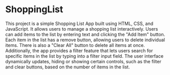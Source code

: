 # ShoppingList
This project is a simple Shopping List App built using HTML, CSS, and JavaScript. It allows users to manage a shopping list interactively. Users can add items to the list by entering text and clicking the "Add Item" button. Each item in the list has a remove button, allowing users to delete individual items. There is also a "Clear All" button to delete all items at once. Additionally, the app provides a filter feature that lets users search for specific items in the list by typing into a filter input field. The user interface dynamically updates, hiding or showing certain controls, such as the filter and clear buttons, based on the number of items in the list.
